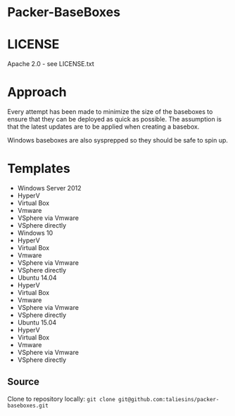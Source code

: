 Packer-BaseBoxes
================
 
# LICENSE
Apache 2.0 - see LICENSE.txt

# Approach

Every attempt has been made to minimize the size of the baseboxes to ensure that they can be deployed as quick as possible. The assumption is that the latest updates are to be applied when creating a basebox. 

Windows baseboxes are also sysprepped so they should be safe to spin up.

# Templates
* Windows Server 2012
 * HyperV
 * Virtual Box
 * Vmware
 * VSphere via Vmware
 * VSphere directly
* Windows 10
 * HyperV
 * Virtual Box
 * Vmware
 * VSphere via Vmware
 * VSphere directly
* Ubuntu 14.04
 * HyperV
 * Virtual Box
 * Vmware
 * VSphere via Vmware
 * VSphere directly
* Ubuntu 15.04
 * HyperV
 * Virtual Box
 * Vmware
 * VSphere via Vmware
 * VSphere directly

## Source
Clone to repository locally: `git clone git@github.com:taliesins/packer-baseboxes.git`
